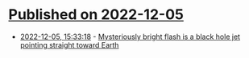 # [Published on 2022-12-05](index.md)

* [2022-12-05, 15:33:18](https://news.ycombinator.com/item?id=33866917) - [Mysteriously bright flash is a black hole jet pointing straight toward Earth](https://phys.org/news/2022-11-mysteriously-bright-black-hole-jet.html)
